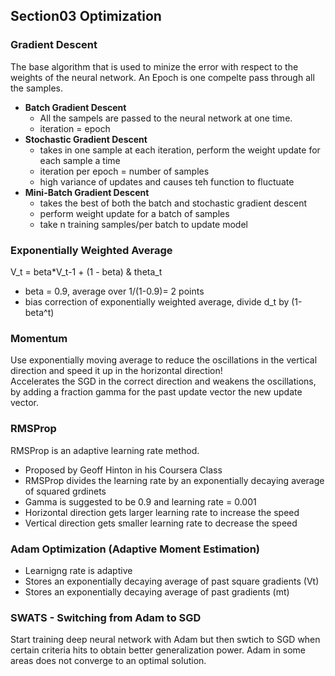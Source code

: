 ## Section03 Optimization  
### Gradient Descent
The base algorithm that is used to minize the error with respect to the weights of the neural network. An Epoch is one compelte 
pass through all the samples. 
- **Batch Gradient Descent**  
  + All the sampels are passed to the neural network at one time.
  + iteration = epoch
- **Stochastic Gradient Descent**  
  + takes in one sample at each iteration, perform the weight update for each sample a time
  + iteration per epoch = number of samples
  + high variance of updates and causes teh function to fluctuate
- **Mini-Batch Gradient Descent**  
  + takes the best of both the batch and stochastic gradient descent
  + perform weight update for a batch of samples
  + take n training samples/per batch to update model

### Exponentially Weighted Average
V_t = beta*V_t-1 + (1 - beta) & theta_t
- beta = 0.9, average over 1/(1-0.9)= 2 points
- bias correction of exponentially weighted average, divide d_t by (1-beta^t)

### Momentum
Use exponentially moving average to reduce the oscillations in the vertical direction and speed it up in the horizontal direction!  
Accelerates the SGD in the correct direction and weakens the oscillations, by adding a fraction gamma for the past update vector the new update vector. 

### RMSProp
RMSProp is an adaptive learning rate method.  
- Proposed by Geoff Hinton in his Coursera Class
- RMSProp divides the learning rate by an exponentially decaying average of squared grdinets
- Gamma is suggested to be 0.9 and learning rate = 0.001
- Horizontal direction gets larger learning rate to increase the speed
- Vertical direction gets smaller learning rate to decrease the speed

### Adam Optimization (Adaptive Moment Estimation) 
- Learnigng rate is adaptive
- Stores an exponentially decaying average of past square gradients (Vt)
- Stores an exponentially decaying average of past gradients (mt)

### SWATS - Switching from Adam to SGD
Start training deep neural network with Adam but then swtich to SGD when certain criteria hits to obtain better generalization power. Adam in some areas does not converge to an optimal solution.



